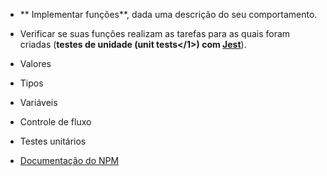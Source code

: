 
* ** Implementar funções**, dada uma descrição do seu comportamento.
* Verificar se suas funções realizam as tarefas para as quais foram criadas (**testes de unidade (</em>unit tests</1>) com [Jest](https://jestjs.io/es-ES/)**).




* Valores
* Tipos
* Variáveis
* Controle de fluxo
* Testes unitários
* [Documentação do NPM](https://docs.npmjs.com/)
